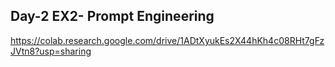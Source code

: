 ## Day-2 EX2- Prompt Engineering

https://colab.research.google.com/drive/1ADtXyukEs2X44hKh4c08RHt7gFzJVtn8?usp=sharing


